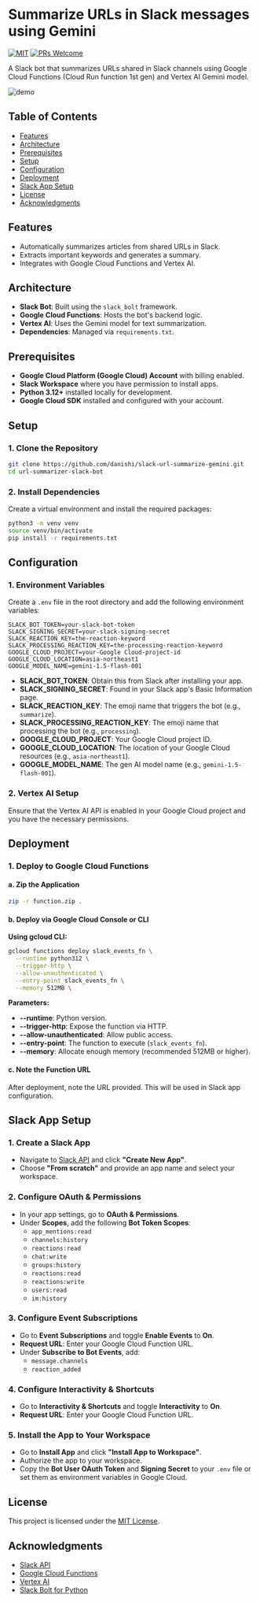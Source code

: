 # Summarize URLs in Slack messages using Gemini
[![MIT](https://img.shields.io/github/license/danishi/textlint-rule-gc-product-name)](https://github.com/danishi/slack-url-summarize-gemini/blob/main/LICENSE)
[![PRs Welcome](https://img.shields.io/badge/PRs-welcome-brightgreen.svg?style=flat-square)](https://makeapullrequest.com)

A Slack bot that summarizes URLs shared in Slack channels using Google Cloud Functions (Cloud Run function 1st gen) and Vertex AI Gemini model.

![demo](https://github.com/user-attachments/assets/d7009994-3f27-4c8b-af33-2efe1f46846c)

## Table of Contents

- [Features](#features)
- [Architecture](#architecture)
- [Prerequisites](#prerequisites)
- [Setup](#setup)
- [Configuration](#configuration)
- [Deployment](#deployment)
- [Slack App Setup](#slack-app-setup)
- [License](#license)
- [Acknowledgments](#acknowledgments)

## Features

- Automatically summarizes articles from shared URLs in Slack.
- Extracts important keywords and generates a summary.
- Integrates with Google Cloud Functions and Vertex AI.

## Architecture

- **Slack Bot**: Built using the `slack_bolt` framework.
- **Google Cloud Functions**: Hosts the bot's backend logic.
- **Vertex AI**: Uses the Gemini model for text summarization.
- **Dependencies**: Managed via `requirements.txt`.

## Prerequisites

- **Google Cloud Platform (Google Cloud) Account** with billing enabled.
- **Slack Workspace** where you have permission to install apps.
- **Python 3.12+** installed locally for development.
- **Google Cloud SDK** installed and configured with your account.

## Setup

### 1. Clone the Repository

```bash
git clone https://github.com/danishi/slack-url-summarize-gemini.git
cd url-summarizer-slack-bot
```

### 2. Install Dependencies

Create a virtual environment and install the required packages:

```bash
python3 -m venv venv
source venv/bin/activate
pip install -r requirements.txt
```

## Configuration

### 1. Environment Variables

Create a `.env` file in the root directory and add the following environment variables:

```dotenv
SLACK_BOT_TOKEN=your-slack-bot-token
SLACK_SIGNING_SECRET=your-slack-signing-secret
SLACK_REACTION_KEY=the-reaction-keyword
SLACK_PROCESSING_REACTION_KEY=the-processing-reaction-keyword
GOOGLE_CLOUD_PROJECT=your-Google Cloud-project-id
GOOGLE_CLOUD_LOCATION=asia-northeast1
GOOGLE_MODEL_NAME=gemini-1.5-flash-001
```

- **SLACK_BOT_TOKEN**: Obtain this from Slack after installing your app.
- **SLACK_SIGNING_SECRET**: Found in your Slack app's Basic Information page.
- **SLACK_REACTION_KEY**: The emoji name that triggers the bot (e.g., `summarize`).
- **SLACK_PROCESSING_REACTION_KEY**: The emoji name that processing the bot (e.g., `processing`).
- **GOOGLE_CLOUD_PROJECT**: Your Google Cloud project ID.
- **GOOGLE_CLOUD_LOCATION**: The location of your Google Cloud resources (e.g., `asia-northeast1`).
- **GOOGLE_MODEL_NAME**: The gen AI model name (e.g., `gemini-1.5-flash-001`).

### 2. Vertex AI Setup

Ensure that the Vertex AI API is enabled in your Google Cloud project and you have the necessary permissions.

## Deployment

### 1. Deploy to Google Cloud Functions

#### a. Zip the Application

```bash
zip -r function.zip .
```

#### b. Deploy via Google Cloud Console or CLI

**Using gcloud CLI:**

```bash
gcloud functions deploy slack_events_fn \
  --runtime python312 \
  --trigger-http \
  --allow-unauthenticated \
  --entry-point slack_events_fn \
  --memory 512MB \
```

**Parameters:**

- **--runtime**: Python version.
- **--trigger-http**: Expose the function via HTTP.
- **--allow-unauthenticated**: Allow public access.
- **--entry-point**: The function to execute (`slack_events_fn`).
- **--memory**: Allocate enough memory (recommended 512MB or higher).

#### c. Note the Function URL

After deployment, note the URL provided. This will be used in Slack app configuration.

## Slack App Setup

### 1. Create a Slack App

- Navigate to [Slack API](https://api.slack.com/apps) and click **"Create New App"**.
- Choose **"From scratch"** and provide an app name and select your workspace.

### 2. Configure OAuth & Permissions

- In your app settings, go to **OAuth & Permissions**.
- Under **Scopes**, add the following **Bot Token Scopes**:
  - `app_mentions:read`
  - `channels:history`
  - `reactions:read`
  - `chat:write`
  - `groups:history`
  - `reactions:read`
  - `reactions:write`
  - `users:read`
  - `im:history`

### 3. Configure Event Subscriptions

- Go to **Event Subscriptions** and toggle **Enable Events** to **On**.
- **Request URL**: Enter your Google Cloud Function URL.
- Under **Subscribe to Bot Events**, add:
  - `message.channels`
  - `reaction_added`

### 4. Configure Interactivity & Shortcuts

- Go to **Interactivity & Shortcuts** and toggle **Interactivity** to **On**.
- **Request URL**: Enter your Google Cloud Function URL.

### 5. Install the App to Your Workspace

- Go to **Install App** and click **"Install App to Workspace"**.
- Authorize the app to your workspace.
- Copy the **Bot User OAuth Token** and **Signing Secret** to your `.env` file or set them as environment variables in Google Cloud.

## License

This project is licensed under the [MIT License](LICENSE).

## Acknowledgments

- [Slack API](https://api.slack.com/)
- [Google Cloud Functions](https://cloud.google.com/functions)
- [Vertex AI](https://cloud.google.com/vertex-ai)
- [Slack Bolt for Python](https://slack.dev/bolt-python/)
